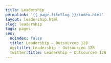 ```yaml
---
title: Leadership
permalink: '{{ page.fileSlug }}/index.html'
layout: leadership.html
slug: leadership
tags: pages
seo:
  noindex: false
  title: Leadership — Outsourceo 128
  og:title: Leadership — Outsourceo 128
  twitter:title: Leadership — Outsourceo 128
---
```



